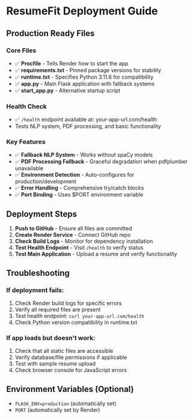 # ResumeFit Deployment Guide

## Production Ready Files

### Core Files
- ✅ **Procfile** - Tells Render how to start the app
- ✅ **requirements.txt** - Pinned package versions for stability  
- ✅ **runtime.txt** - Specifies Python 3.11.6 for compatibility
- ✅ **app.py** - Main Flask application with fallback systems
- ✅ **start_app.py** - Alternative startup script

### Health Check
- ✅ `/health` endpoint available at: your-app-url.com/health
- Tests NLP system, PDF processing, and basic functionality

### Key Features  
- ✅ **Fallback NLP System** - Works without spaCy models
- ✅ **PDF Processing Fallback** - Graceful degradation when pdfplumber unavailable
- ✅ **Environment Detection** - Auto-configures for production/development
- ✅ **Error Handling** - Comprehensive try/catch blocks
- ✅ **Port Binding** - Uses $PORT environment variable

## Deployment Steps

1. **Push to GitHub** - Ensure all files are committed
2. **Create Render Service** - Connect GitHub repo
3. **Check Build Logs** - Monitor for dependency installation
4. **Test Health Endpoint** - Visit `/health` to verify status
5. **Test Main Application** - Upload a resume and verify functionality

## Troubleshooting

### If deployment fails:
1. Check Render build logs for specific errors
2. Verify all required files are present
3. Test health endpoint: `curl your-app-url.com/health`
4. Check Python version compatibility in runtime.txt

### If app loads but doesn't work:
1. Check that all static files are accessible
2. Verify database/file permissions if applicable
3. Test with sample resume upload
4. Check browser console for JavaScript errors

## Environment Variables (Optional)
- `FLASK_ENV=production` (automatically set)
- `PORT` (automatically set by Render)